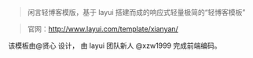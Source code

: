 
> 闲言轻博客模版，基于 layui 搭建而成的响应式轻量极简的“轻博客模板”

> 官网：http://www.layui.com/template/xianyan/

该模板由@贤心 设计， 由 layui 团队新人 @xzw1999 完成前端编码。

